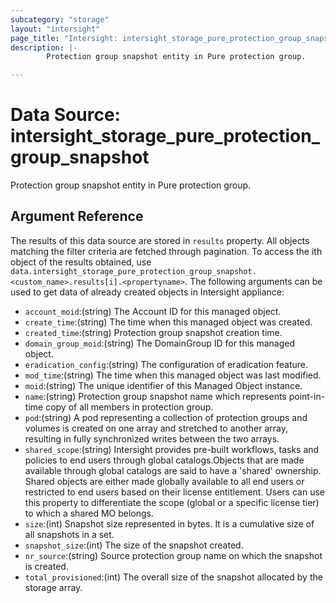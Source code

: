 ```yaml
---
subcategory: "storage"
layout: "intersight"
page_title: "Intersight: intersight_storage_pure_protection_group_snapshot"
description: |-
        Protection group snapshot entity in Pure protection group.

---
```


# Data Source: intersight_storage_pure_protection_group_snapshot
Protection group snapshot entity in Pure protection group.
## Argument Reference
The results of this data source are stored in `results` property.
All objects matching the filter criteria are fetched through pagination.
To access the ith object of the results obtained, use `data.intersight_storage_pure_protection_group_snapshot.<custom_name>.results[i].<propertyname>`.
The following arguments can be used to get data of already created objects in Intersight appliance:
* `account_moid`:(string) The Account ID for this managed object. 
* `create_time`:(string) The time when this managed object was created. 
* `created_time`:(string) Protection group snapshot creation time. 
* `domain_group_moid`:(string) The DomainGroup ID for this managed object. 
* `eradication_config`:(string) The configuration of eradication feature. 
* `mod_time`:(string) The time when this managed object was last modified. 
* `moid`:(string) The unique identifier of this Managed Object instance. 
* `name`:(string) Protection group snapshot name which represents point-in-time copy of all members in protection group. 
* `pod`:(string) A pod representing a collection of protection groups and volumes is created on one array and stretched to another array, resulting in fully synchronized writes between the two arrays. 
* `shared_scope`:(string) Intersight provides pre-built workflows, tasks and policies to end users through global catalogs.Objects that are made available through global catalogs are said to have a 'shared' ownership. Shared objects are either made globally available to all end users or restricted to end users based on their license entitlement. Users can use this property to differentiate the scope (global or a specific license tier) to which a shared MO belongs. 
* `size`:(int) Snapshot size represented in bytes. It is a cumulative size of all snapshots in a set. 
* `snapshot_size`:(int) The size of the snapshot created. 
* `nr_source`:(string) Source protection group name on which the snapshot is created. 
* `total_provisioned`:(int) The overall size of the snapshot allocated by the storage array. 
 
